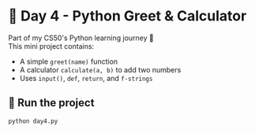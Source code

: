# 🧮 Day 4 - Python Greet & Calculator

Part of my CS50's Python learning journey 🐍  
This mini project contains:

- A simple `greet(name)` function
- A calculator `calculate(a, b)` to add two numbers
- Uses `input()`, `def`, `return`, and `f-strings`

## 🚀 Run the project

```bash
python day4.py

